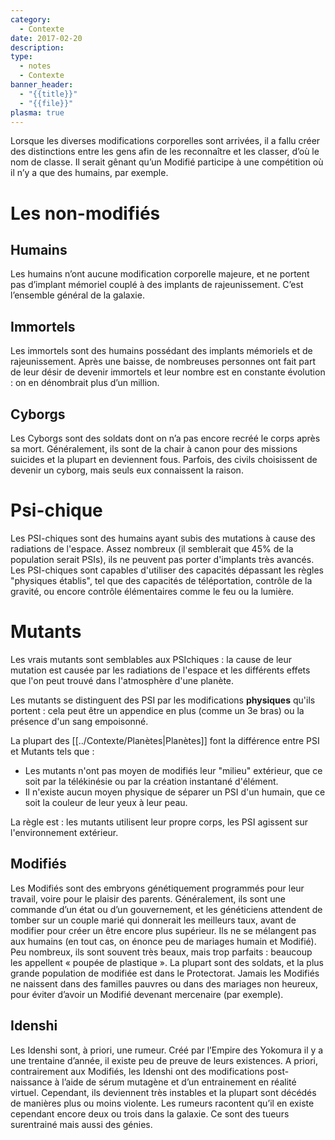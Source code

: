 ```yaml
---
category:
  - Contexte
date: 2017-02-20
description: 
type:
  - notes
  - Contexte
banner_header:
  - "{{title}}"
  - "{{file}}"
plasma: true
---
```


Lorsque les diverses modifications corporelles sont arrivées, il a fallu créer des distinctions entre les gens afin de les reconnaître et les classer, d’où le nom de classe. Il serait gênant qu’un Modifié participe à une compétition où il n’y a que des humains, par exemple.

# Les non-modifiés
## Humains

Les humains n’ont aucune modification corporelle majeure, et ne portent pas d’implant mémoriel couplé à des implants de rajeunissement. C’est l’ensemble général de la galaxie.

## Immortels

Les immortels sont des humains possédant des implants mémoriels et de rajeunissement. Après une baisse, de nombreuses personnes ont fait part de leur désir de devenir immortels et leur nombre est en constante évolution : on en dénombrait plus d’un million.

## Cyborgs

Les Cyborgs sont des soldats dont on n’a pas encore recréé le corps après sa mort. Généralement, ils sont de la chair à canon pour des missions suicides et la plupart en deviennent fous. Parfois, des civils choisissent de devenir un cyborg, mais seuls eux connaissent la raison.

# Psi-chique

Les PSI-chiques sont des humains ayant subis des mutations à cause des radiations de l'espace. Assez nombreux (il semblerait que 45% de la population serait PSIs), ils ne peuvent pas porter d'implants très avancés. Les PSI-chiques sont capables d'utiliser des capacités dépassant les règles "physiques établis", tel que des capacités de téléportation, contrôle de la gravité, ou encore contrôle élémentaires comme le feu ou la lumière.

# Mutants

Les vrais mutants sont semblables aux PSIchiques : la cause de leur mutation est causée par les radiations de l'espace et les différents effets que l'on peut trouvé dans l'atmosphère d'une planète.

Les mutants se distinguent des PSI par les modifications **physiques** qu'ils portent : cela peut être un appendice en plus (comme un 3e bras) ou la présence d'un sang empoisonné.

La plupart des [[../Contexte/Planètes|Planètes]] font la différence entre PSI et Mutants tels que :
- Les mutants n'ont pas moyen de modifiés leur "milieu" extérieur, que ce soit par la télékinésie ou par la création instantané d'élément.
- Il n'existe aucun moyen physique de séparer un PSI d'un humain, que ce soit la couleur de leur yeux à leur peau.

La règle est : les mutants utilisent leur propre corps, les PSI agissent sur l'environnement extérieur.

## Modifiés

Les Modifiés sont des embryons génétiquement programmés pour leur travail, voire pour le plaisir des parents. Généralement, ils sont une commande d’un état ou d’un gouvernement, et les généticiens attendent de tomber sur un couple marié qui donnerait les meilleurs taux, avant de modifier pour créer un être encore plus supérieur. Ils ne se mélangent pas aux humains (en tout cas, on énonce peu de mariages humain et Modifié). Peu nombreux, ils sont souvent très beaux, mais trop parfaits : beaucoup les appellent « poupée de plastique ». La plupart sont des soldats, et la plus grande population de modifiée est dans le Protectorat. Jamais les Modifiés ne naissent dans des familles pauvres ou dans des mariages non heureux, pour éviter d’avoir un Modifié devenant mercenaire (par exemple).

## Idenshi

Les Idenshi sont, à priori, une rumeur. Créé par l’Empire des Yokomura il y a une trentaine d’année, il existe peu de preuve de leurs existences. A priori, contrairement aux Modifiés, les Idenshi ont des modifications post-naissance à l’aide de sérum mutagène et d’un entrainement en réalité virtuel. Cependant, ils deviennent très instables et la plupart sont décédés de manières plus ou moins violente. Les rumeurs racontent qu’il en existe cependant encore deux ou trois dans la galaxie. Ce sont des tueurs surentrainé mais aussi des génies.

